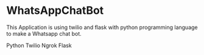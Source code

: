 # WhatsAppChatBot

This Application is using twilio and flask with python programming language to make a Whatsapp chat bot.

Python
Twilio
Ngrok
Flask
